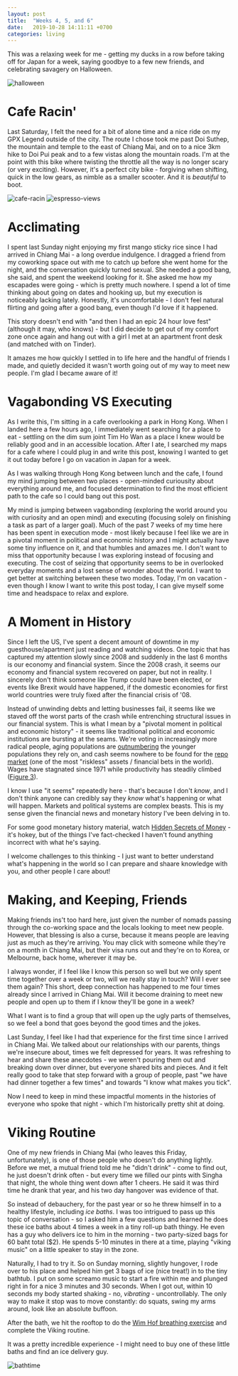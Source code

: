 ```yaml
---
layout: post
title:  "Weeks 4, 5, and 6"
date:   2019-10-28 14:11:11 +0700
categories: living
---
```

This was a relaxing week for me - getting my ducks in a row before taking off for Japan for a week, saying goodbye to a few new friends, and celebrating savagery on Halloween. 

![halloween](https://raw.githubusercontent.com/initialcondition/initialcondition.github.io/master/_site/assets/images/halloween.jpg)

Cafe Racin'
======
Last Saturday, I felt the need for a bit of alone time and a nice ride on my GPX Legend outside of the city. The route I chose took me past Doi Suthep, the mountain and temple to the east of Chiang Mai, and on to a nice 3km hike to Doi Pui peak and to a few vistas along the mountain roads. I'm at the point with this bike where twisting the throttle all the way is no longer scary (or very exciting). However, it's a perfect city bike - forgiving when shifting, quick in the low gears, as nimble as a smaller scooter. And it is _beautiful_ to boot. 

![cafe-racin](https://raw.githubusercontent.com/initialcondition/initialcondition.github.io/master/_site/assets/images/cafe-racin.jpg)
![espresso-views](https://raw.githubusercontent.com/initialcondition/initialcondition.github.io/master/_site/assets/images/espresso-views.jpg)

Acclimating
======
I spent last Sunday night enjoying my first mango sticky rice since I had arrived in Chiang Mai - a long overdue indulgence. I dragged a friend from my coworking space out with me to catch up before she went home for the night, and the conversation quickly turned sexual. She needed a good bang, she said, and spent the weekend looking for it. She asked me how my escapades were going - which is pretty much nowhere. I spend a lot of time thinking about going on dates and hooking up, but my execution is noticeably lacking lately. Honestly, it's uncomfortable - I don't feel natural flirting and going after a good bang, even though I'd love if it happened. 

This story doesn't end with "and then I had an epic 24 hour love fest" (although it may, who knows) - but I did decide to get out of my comfort zone once again and hang out with a girl I met at an apartment front desk (and matched with on Tinder). 

It amazes me how quickly I settled in to life here and the handful of friends I made, and quietly decided it wasn't worth going out of my way to meet new people. I'm glad I became aware of it!

Vagabonding VS Executing
======
As I write this, I'm sitting in a cafe overlooking a park in Hong Kong. When I landed here a few hours ago, I immediately went searching for a place to eat - settling on the dim sum joint Tim Ho Wan as a place I knew would be reliably good and in an accessible location. After I ate, I searched my maps for a cafe where I could plug in and write this post, knowing I wanted to get it out today before I go on vacation in Japan for a week. 

As I was walking through Hong Kong between lunch and the cafe, I found my mind jumping between two places - open-minded curiousity about everything around me, and focused determination to find the most efficient path to the cafe so I could bang out this post. 

My mind is jumping between vagabonding (exploring the world around you with curiosity and an open mind) and executing (focusing solely on finishing a task as part of a larger goal). Much of the past 7 weeks of my time here has been spent in execution mode - most likely because I feel like we are in a pivotal moment in political and economic history and I might actually have some tiny influence on it, and that humbles and amazes me. I don't want to miss that opportunity because I was exploring instead of focusing and executing. The cost of seizing that opportunity seems to be in overlooked everyday moments and a lost sense of wonder about the world. I want to get better at switching between these two modes. Today, I'm on vacation - even though I know I want to write this post today, I can give myself some time and headspace to relax and explore. 

A Moment in History
======
Since I left the US, I've spent a decent amount of downtime in my guesthouse/apartment just reading and watching videos. One topic that has captured my attention slowly since 2008 and suddenly in the last 6 months is our economy and financial system. Since the 2008 crash, it seems our economy and financial system recovered on paper, but not in reality. I sincerely don't think someone like Trump could have been elected, or events like Brexit would have happened, if the domestic economies for first world countries were truly fixed after the financial crisis of '08. 

Instead of unwinding debts and letting businesses fail, it seems like we staved off the worst parts of the crash while entrenching structural issues in our financial system. This is what I mean by a "pivotal moment in political and economic history" - it seems like traditional political and economic institutions are bursting at the seams. We're voting in increasingly more radical people, aging populations are [outnumbering][age-dependency-ratio-projected] the younger populations they rely on, and cash seems nowhere to be found for the [repo market][repo] (one of the most "riskless" assets / financial bets in the world). Wages have stagnated since 1971 while productivity has steadily climbed ([Figure 3][wages]).

I know I use "it seems" repeatedly here - that's because I don't _know_, and I don't think anyone can credibly say they _know_ what's happening or what will happen. Markets and political systems are complex beasts. This is my sense given the financial news and monetary history I've been delving in to. 

For some good monetary history material, watch [Hidden Secrets of Money][hsom] - it's hokey, but of the things I've fact-checked I haven't found anything incorrect with what he's saying. 

I welcome challenges to this thinking - I just want to better understand what's happening in the world so I can prepare and shaare knowledge with you, and other people I care about!

Making, and Keeping, Friends
======
Making friends ins't too hard here, just given the number of nomads passing through the co-working space and the locals looking to meet new people. However, that blessing is also a curse, because it means people are leaving just as much as they're arriving. You may click with someone while they're on a month in Chiang Mai, but their visa runs out and they're on to Korea, or Melbourne, back home, wherever it may be. 

I always wonder, if I feel like I know this person so well but we only spent time together over a week or two, will we really stay in touch? Will I ever see them again? This short, deep connection has happened to me four times already since I arrived in Chiang Mai. Will it become draining to meet new people and open up to them if I know they'll be gone in a week? 

What I want is to find a group that will open up the ugly parts of themselves, so we feel a bond that goes beyond the good times and the jokes. 

Last Sunday, I feel like I had that experience for the first time since I arrived in Chiang Mai. We talked about our relationships with our parents, things we're insecure about, times we felt depressed for years. It was refreshing to hear and share these anecdotes - we weren't pouring them out and breaking down over dinner, but everyone shared bits and pieces. And it felt really good to take that step forward with a group of people, past "we have had dinner together a few times" and towards "I know what makes you tick". 

Now I need to keep in mind these impactful moments in the histories of everyone who spoke that night - which I'm historically pretty shit at doing. 

Viking Routine
======
One of my new friends in Chiang Mai (who leaves this Friday, unfortunately), is one of those people who doesn't do anything lightly. Before we met, a mutual friend told me he "didn't drink" - come to find out, he just doesn't drink often - but every time we filled our pints with Singha that night, the whole thing went down after 1 cheers. He said it was third time he drank that year, and his two day hangover was evidence of that. 

So instead of debauchery, for the past year or so he threw himself in to a healthy lifestyle, including _ice baths_. I was too intrigued to pass up this topic of conversation - so I asked him a few questions and learned he does these ice baths about 4 times a week in a tiny roll-up bath thingy. He even has a guy who delivers ice to him in the morning - two party-sized bags for 60 baht total ($2). He spends 5-10 minutes in there at a time, playing "viking music" on a little speaker to stay in the zone. 

Naturally, I had to try it. So on Sunday morning, slightly hungover, I rode over to his place and helped him get 3 bags of ice (nice treat!) in to the tiny bathtub. I put on some screamo music to start a fire within me and plunged right in for a nice 3 minutes and 30 seconds. When I got out, within 10 seconds my body started shaking - no, _vibrating_ - uncontrollably. The only way to make it stop was to move constantly: do squats, swing my arms around, look like an absolute buffoon. 

After the bath, we hit the rooftop to do the [Wim Hof breathing exercise][wimhof] and complete the Viking routine. 

It was a pretty incredible experience - I might need to buy one of these little baths and find an ice delivery guy. 

![bathtime](https://raw.githubusercontent.com/initialcondition/initialcondition.github.io/master/_site/assets/images/bathtime.jpg)

[wimhof]:http://blogs.discovermagazine.com/crux/2017/07/06/wim-hof-breathing-science-of-breath/
[hsom]:https://www.youtube.com/playlist?list=PLE88E9ICdipidHkTehs1VbFzgwrq1jkUJ
[age-dependency-ratio-projected]:https://ourworldindata.org/age-structure
[repo]:https://apps.newyorkfed.org/markets/autorates/tomo-results-display?SHOWMORE=TRUE&startDate=01/01/2000&enddate=01/01/2000
[wages]:https://research.stlouisfed.org/publications/economic-synopses/2016/08/12/labor-compensation-and-labor-productivity-recent-recoveries-and-the-long-term-trend/